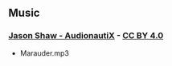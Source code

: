 ## Music

### [Jason Shaw - AudionautiX](https://audionautix.com/) - [CC BY 4.0](https://creativecommons.org/licenses/by/4.0/legalcode)

* Marauder.mp3
